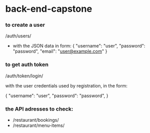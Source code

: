 # back-end-capstone

### to create a user

  /auth/users/
  
* with the JSON data in form:
{
  "username": "user",
  "password": "password",
  "email": "user@example.com"
}

### to get auth token 

  /auth/token/login/

with the user credentials used by registration, in the form:

{
  "username": "user",
  "password": "password",
}

### the API adresses to check:
- /restaurant/bookings/
- /restaurant/menu-items/
